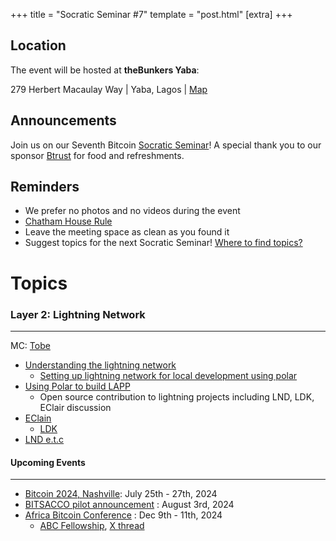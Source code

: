 +++
title = "Socratic Seminar #7"
template = "post.html"
[extra]
+++

## Location

The event will be hosted at **theBunkers Yaba**:

279 Herbert Macaulay Way | Yaba, Lagos | [Map](https://maps.app.goo.gl/ML9GbjgcNTXj4Gnv5)

## Announcements

Join us on our Seventh Bitcoin [Socratic Seminar](/about)! A special thank you to our
sponsor [Btrust](http://btrust.tech/) for food and refreshments.

## Reminders

- We prefer no photos and no videos during the event
- [Chatham House Rule](https://www.chathamhouse.org/about-us/chatham-house-rule)
- Leave the meeting space as clean as you found it
- Suggest topics for the next Socratic Seminar! [Where to find topics?](/about/find-topics)

# Topics

### Layer 2: Lightning Network

---

MC: [Tobe](https://github.com/TChukwuleta)

- [Understanding the lightning network](https://lightning.network/)
  - [Setting up lightning network for local development using polar](https://lightningpolar.com/)
- [Using Polar to build LAPP](https://docs.lightning.engineering/lapps/guides/polar-lapps)
  - Open source contribution to lightning projects including LND, LDK, EClair discussion
- [EClain](https://github.com/ACINQ/eclair)
  - [LDK](https://github.com/lightningdevkit)
- [LND e.t.c](https://github.com/lightningnetwork/lnd)


#### Upcoming Events

---

- [Bitcoin 2024, Nashville](https://b.tc/conference/2024): July 25th - 27th, 2024
- [BITSACCO pilot announcement](https://bitsacco.com) : August 3rd, 2024
- [Africa Bitcoin Conference](https://afrobitcoin.org) : Dec 9th - 11th, 2024
  - [ABC Fellowship](https://afrobitcoin.org/afro-bitcoin-fellowship/), [X thread](https://x.com/AfroBitcoinOrg/status/1816223783574741450)
